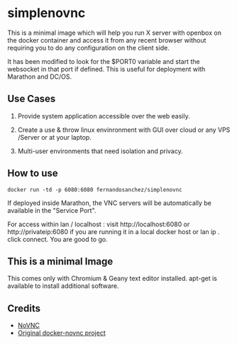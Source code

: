 simplenovnc
============

This is a minimal image which will help you run X server with openbox on the docker container and access it from any recent browser without requiring you to do any configuration on the client side.

It has been modified to look for the $PORT0 variable and start the websocket in that port if defined. This is useful for deployment with Marathon and DC/OS.


## Use Cases

1. Provide system application accessible over the web easily.

2. Create a use & throw linux envinronment with GUI over cloud or any VPS /Server or  at your laptop. 

3. Multi-user environments that need isolation and privacy.

## How to use
```
docker run -td -p 6080:6080 fernandosanchez/simplenovnc
```

If deployed inside Marathon, the VNC servers will be automatically be available in the "Service Port".

For access within lan / localhost : visit http://localhost:6080 or http://privateip:6080
if you are running it in a local docker host or lan ip . click connect. You are good to go.


## This is a minimal Image

This comes only with Chromium & Geany text editor installed.
apt-get is available to install additional software.

## Credits

* [NoVNC](http://kanaka.github.io/noVNC/)
* [Original docker-novnc project](https://github.com/paimpozhil/docker-novnc)
